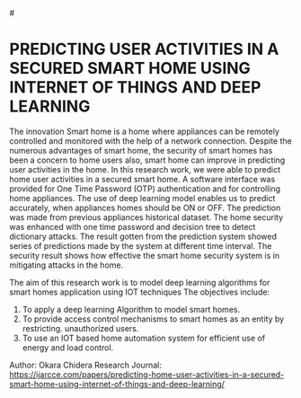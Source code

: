 
#<h1>PREDICTING USER ACTIVITIES IN A SECURED SMART HOME USING INTERNET OF THINGS AND DEEP LEARNING</h1>

<p>The innovation Smart home is a home where appliances can be remotely controlled and monitored with the help of a network connection. Despite the numerous advantages of smart home, the security of smart homes has been a concern to home users also, smart home can improve in predicting user activities in the home. In this research work, we were able to predict home user activities in a secured smart home. A software interface was provided for One Time Password (OTP) authentication and for controlling home appliances. The use of deep learning model enables us to predict accurately, when appliances homes should be ON or OFF. The prediction was made from previous appliances historical dataset. The home security was enhanced with one time password and decision tree to detect dictionary attacks. The result gotten from the prediction system showed series of predictions made by the system at different time interval. The security result shows how effective the smart home security system is in mitigating attacks in the home. </p>

The aim of this research work is to model deep learning algorithms for smart homes application using IOT techniques The objectives include:
1. To apply a deep learning Algorithm to model smart homes.
2. To provide access control mechanisms to smart homes as an entity by restricting. unauthorized users.
3. To use an IOT based home automation system for efficient use of energy and load control.



Author: Okara Chidera
Research Journal: https://ijarcce.com/papers/predicting-home-user-activities-in-a-secured-smart-home-using-internet-of-things-and-deep-learning/
